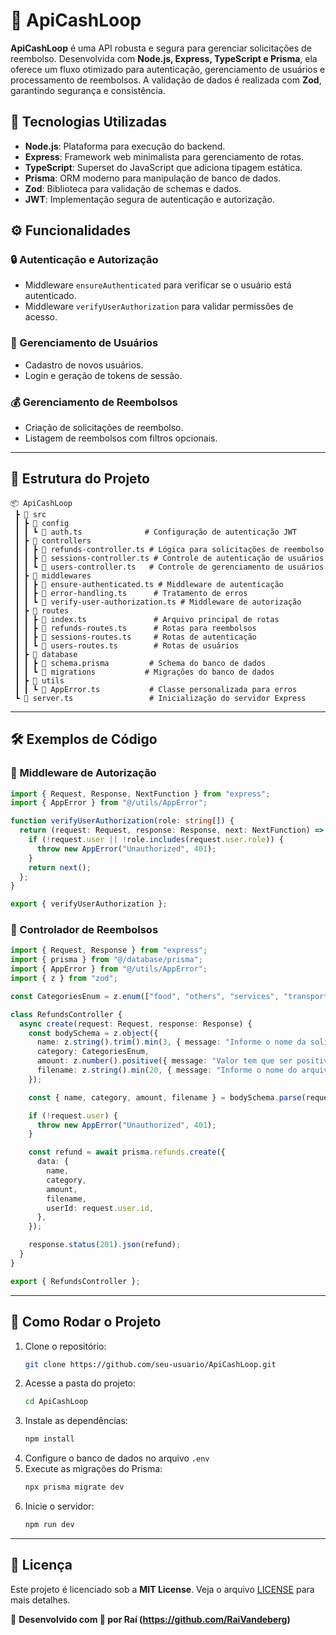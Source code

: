 # 🚀 ApiCashLoop

**ApiCashLoop** é uma API robusta e segura para gerenciar solicitações de reembolso. Desenvolvida com **Node.js, Express, TypeScript e Prisma**, ela oferece um fluxo otimizado para autenticação, gerenciamento de usuários e processamento de reembolsos. A validação de dados é realizada com **Zod**, garantindo segurança e consistência.

## 📌 Tecnologias Utilizadas

- **Node.js**: Plataforma para execução do backend.
- **Express**: Framework web minimalista para gerenciamento de rotas.
- **TypeScript**: Superset do JavaScript que adiciona tipagem estática.
- **Prisma**: ORM moderno para manipulação de banco de dados.
- **Zod**: Biblioteca para validação de schemas e dados.
- **JWT**: Implementação segura de autenticação e autorização.

## ⚙️ Funcionalidades

### 🔒 Autenticação e Autorização
- Middleware `ensureAuthenticated` para verificar se o usuário está autenticado.
- Middleware `verifyUserAuthorization` para validar permissões de acesso.

### 👤 Gerenciamento de Usuários
- Cadastro de novos usuários.
- Login e geração de tokens de sessão.

### 💰 Gerenciamento de Reembolsos
- Criação de solicitações de reembolso.
- Listagem de reembolsos com filtros opcionais.

---

## 📂 Estrutura do Projeto

```
📦 ApiCashLoop
 ┣ 📂 src
 ┃ ┣ 📂 config
 ┃ ┃ ┗ 📜 auth.ts              # Configuração de autenticação JWT
 ┃ ┣ 📂 controllers
 ┃ ┃ ┣ 📜 refunds-controller.ts # Lógica para solicitações de reembolso
 ┃ ┃ ┣ 📜 sessions-controller.ts # Controle de autenticação de usuários
 ┃ ┃ ┗ 📜 users-controller.ts   # Controle de gerenciamento de usuários
 ┃ ┣ 📂 middlewares
 ┃ ┃ ┣ 📜 ensure-authenticated.ts # Middleware de autenticação
 ┃ ┃ ┣ 📜 error-handling.ts      # Tratamento de erros
 ┃ ┃ ┗ 📜 verify-user-authorization.ts # Middleware de autorização
 ┃ ┣ 📂 routes
 ┃ ┃ ┣ 📜 index.ts               # Arquivo principal de rotas
 ┃ ┃ ┣ 📜 refunds-routes.ts      # Rotas para reembolsos
 ┃ ┃ ┣ 📜 sessions-routes.ts     # Rotas de autenticação
 ┃ ┃ ┗ 📜 users-routes.ts        # Rotas de usuários
 ┃ ┣ 📂 database
 ┃ ┃ ┣ 📜 schema.prisma         # Schema do banco de dados
 ┃ ┃ ┗ 📂 migrations           # Migrações do banco de dados
 ┃ ┣ 📂 utils
 ┃ ┃ ┗ 📜 AppError.ts           # Classe personalizada para erros
 ┗ 📜 server.ts                 # Inicialização do servidor Express
```

---

## 🛠️ Exemplos de Código

### 🔐 Middleware de Autorização

```ts
import { Request, Response, NextFunction } from "express";
import { AppError } from "@/utils/AppError";

function verifyUserAuthorization(role: string[]) {
  return (request: Request, response: Response, next: NextFunction) => {
    if (!request.user || !role.includes(request.user.role)) {
      throw new AppError("Unauthorized", 401);
    }
    return next();
  };
}

export { verifyUserAuthorization };
```

### 📩 Controlador de Reembolsos

```ts
import { Request, Response } from "express";
import { prisma } from "@/database/prisma";
import { AppError } from "@/utils/AppError";
import { z } from "zod";

const CategoriesEnum = z.enum(["food", "others", "services", "transport", "accommodation"]);

class RefundsController {
  async create(request: Request, response: Response) {
    const bodySchema = z.object({
      name: z.string().trim().min(3, { message: "Informe o nome da solicitação" }),
      category: CategoriesEnum,
      amount: z.number().positive({ message: "Valor tem que ser positivo" }),
      filename: z.string().min(20, { message: "Informe o nome do arquivo" }),
    });

    const { name, category, amount, filename } = bodySchema.parse(request.body);

    if (!request.user) {
      throw new AppError("Unauthorized", 401);
    }

    const refund = await prisma.refunds.create({
      data: {
        name,
        category,
        amount,
        filename,
        userId: request.user.id,
      },
    });

    response.status(201).json(refund);
  }
}

export { RefundsController };
```

---

## 🚀 Como Rodar o Projeto

1. Clone o repositório:
   ```sh
   git clone https://github.com/seu-usuario/ApiCashLoop.git
   ```
2. Acesse a pasta do projeto:
   ```sh
   cd ApiCashLoop
   ```
3. Instale as dependências:
   ```sh
   npm install
   ```
4. Configure o banco de dados no arquivo `.env`
5. Execute as migrações do Prisma:
   ```sh
   npx prisma migrate dev
   ```
6. Inicie o servidor:
   ```sh
   npm run dev
   ```

---

## 📜 Licença

Este projeto é licenciado sob a **MIT License**. Veja o arquivo [LICENSE](LICENSE) para mais detalhes.

📌 **Desenvolvido com 💙 por Raí (https://github.com/RaiVandeberg)**

